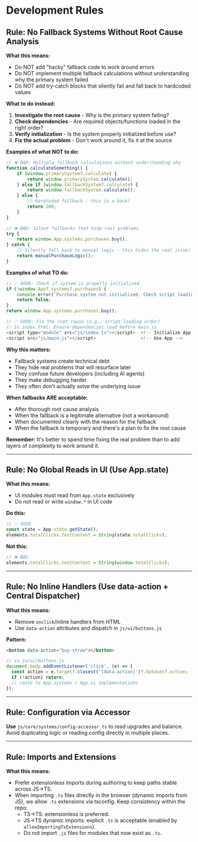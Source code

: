 # Development Rules

## Rule: No Fallback Systems Without Root Cause Analysis

**What this means:**
- Do NOT add "hacky" fallback code to work around errors
- Do NOT implement multiple fallback calculations without understanding why the primary system failed
- Do NOT add try-catch blocks that silently fail and fall back to hardcoded values

**What to do instead:**
1. **Investigate the root cause** - Why is the primary system failing?
2. **Check dependencies** - Are required objects/functions loaded in the right order?
3. **Verify initialization** - Is the system properly initialized before use?
4. **Fix the actual problem** - Don't work around it, fix it at the source

**Examples of what NOT to do:**
```javascript
// ❌ BAD: Multiple fallback calculations without understanding why
function calculateSomething() {
    if (window.primarySystem?.calculate) {
        return window.primarySystem.calculate();
    } else if (window.fallbackSystem?.calculate) {
        return window.fallbackSystem.calculate();
    } else {
        // Hardcoded fallback - this is a hack!
        return 100;
    }
}

// ❌ BAD: Silent fallbacks that hide real problems
try {
    return window.App.systems.purchases.buy();
} catch {
    // Silently fall back to manual logic - this hides the real issue!
    return manualPurchaseLogic();
}
```

**Examples of what TO do:**
```javascript
// ✅ GOOD: Check if system is properly initialized
if (!window.App?.systems?.purchases) {
    console.error('Purchase system not initialized. Check script loading order.');
    return false;
}
return window.App.systems.purchases.buy();

// ✅ GOOD: Fix the root cause (e.g., script loading order)
// In index.html: Ensure dependencies load before main.js
<script type="module" src="js/index.ts"></script>  <!-- Initialize App -->
<script src="js/main.js"></script>                 <!-- Use App -->
```

**Why this matters:**
- Fallback systems create technical debt
- They hide real problems that will resurface later
- They confuse future developers (including AI agents)
- They make debugging harder
- They often don't actually solve the underlying issue

**When fallbacks ARE acceptable:**
- After thorough root cause analysis
- When the fallback is a legitimate alternative (not a workaround)
- When documented clearly with the reason for the fallback
- When the fallback is temporary and there's a plan to fix the root cause

**Remember:** It's better to spend time fixing the real problem than to add layers of complexity to work around it.

---

## Rule: No Global Reads in UI (Use App.state)

**What this means:**
- UI modules must read from `App.state` exclusively
- Do not read or write `window.*` in UI code

**Do this:**
```javascript
// ✅ GOOD
const state = App.state.getState();
elements.totalClicks.textContent = String(state.totalClicks);
```

**Not this:**
```javascript
// ❌ BAD
elements.totalClicks.textContent = String(window.totalClicks);
```

---

## Rule: No Inline Handlers (Use data-action + Central Dispatcher)

**What this means:**
- Remove `onclick`/inline handlers from HTML
- Use `data-action` attributes and dispatch in `js/ui/buttons.js`

**Pattern:**
```html
<button data-action="buy-straw"></button>
```

```javascript
// in js/ui/buttons.js
document.body.addEventListener('click', (e) => {
  const action = e.target?.closest('[data-action]')?.dataset?.action;
  if (!action) return;
  // route to App.systems / App.ui implementations
});
```

---

## Rule: Configuration via Accessor

**Use** `js/core/systems/config-accessor.ts` to read upgrades and balance.
Avoid duplicating logic or reading config directly in multiple places.

---

## Rule: Imports and Extensions

**What this means:**
- Prefer extensionless imports during authoring to keep paths stable across JS→TS.
- When importing `.ts` files directly in the browser (dynamic imports from JS), we allow `.ts` extensions via tsconfig. Keep consistency within the repo:
  - TS→TS: extensionless is preferred.
  - JS→TS dynamic imports: explicit `.ts` is acceptable (enabled by `allowImportingTsExtensions`).
  - Do not import `.js` files for modules that now exist as `.ts`.